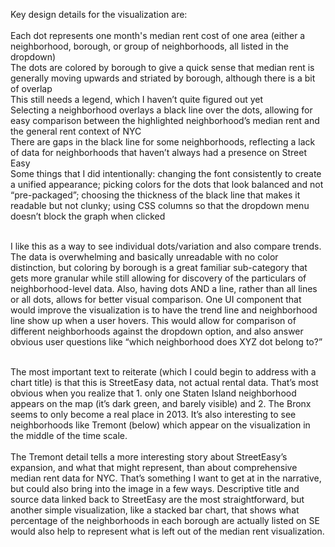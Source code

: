 Key design details for the visualization are:<br><br>
Each dot represents one month's median rent cost of one area (either a neighborhood, borough, or group of neighborhoods, all listed in the dropdown) <br>
The dots are colored by borough to give a quick sense that median rent is generally moving upwards and striated by borough, although there is a bit of overlap<br>
This still needs a legend, which I haven’t quite figured out yet<br>
Selecting a neighborhood overlays a black line over the dots, allowing for easy comparison between the highlighted neighborhood’s median rent and the general rent context of NYC<br>
There are gaps in the black line for some neighborhoods, reflecting a lack of data for neighborhoods that haven’t always had a presence on Street Easy<br>
Some things that I did intentionally: changing the font consistently to create a unified appearance; picking colors for the dots that look balanced and not “pre-packaged”; choosing the thickness of the black line that makes it readable but not clunky; using CSS columns so that the dropdown menu doesn’t block the graph when clicked<br><br>

I like this as a way to see individual dots/variation and also compare trends. The data is overwhelming and basically unreadable with no color distinction, but coloring by borough is a great familiar sub-category that gets more granular while still allowing for discovery of the particulars of neighborhood-level data. Also, having dots AND a line, rather than all lines or all dots, allows for better visual comparison. One UI component that would improve the visualization is to have the trend line and neighborhood line show up when a user hovers. This would allow for comparison of different neighborhoods against the dropdown option, and also answer obvious user questions like “which neighborhood does XYZ dot belong to?”<br><br>

The most important text to reiterate (which I could begin to address with a chart title) is that this is StreetEasy data, not actual rental data. That’s most obvious when you realize that 1. only one Staten Island neighborhood appears on the map (it’s dark green, and barely visible) and 2. The Bronx seems to only become a real place in 2013. It’s also interesting to see neighborhoods like Tremont (below) which appear on the visualization in the middle of the time scale.
<br><br>
The Tremont detail tells a more interesting story about StreetEasy’s expansion, and what that might represent, than about comprehensive median rent data for NYC. That’s something I want to get at in the narrative, but could also bring into the image in a few ways. Descriptive title and source data linked back to StreetEasy are the most straightforward, but another simple visualization, like a stacked bar chart, that shows what percentage of the neighborhoods in each borough are actually listed on SE would also help to represent what is left out of the median rent visualization. 